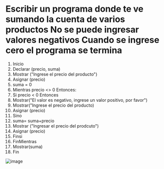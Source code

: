 
# Escribir un programa donde te ve sumando  la cuenta de varios productos No se puede ingresar valores negativos Cuando se ingrese cero el programa se termina

1. Inicio
2. Declarar (precio, suma)
3. Mostrar ("Ingrese el precio del producto")
4. Asignar (precio)
5. suma = 0
6. Mientras precio <> 0 Entonces:
7.  Si precio < 0 Entonces
8.    Mostrar("El valor es negativo, ingrese un valor positivo, por favor")
9.    Mostrar("Ingrese el precio del producto)
10.   Asignar (precio)
11. Sino
12.   suma= suma+precio
13.   Mostrar ("Ingresar el precio del prodcuto")
14.   Asignar (precio)
15.  Finsi
16. FinMientras
17. Mostrar(suma)
18. Fin

![image](https://user-images.githubusercontent.com/34118685/165374006-67a57072-488a-40cb-8cbb-c92c88d11f17.png)

